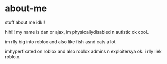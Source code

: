 # about-me
stuff about me idk!!

hihi!! my name is dan or ajax, im physicallydisabled n autistic ok cool..

im rlly big into roblox and also like fish asnd cats a lot

imhyperfixated on roblox and also roblox admins n exploitersya ok. i rlly liek roblo.x.
